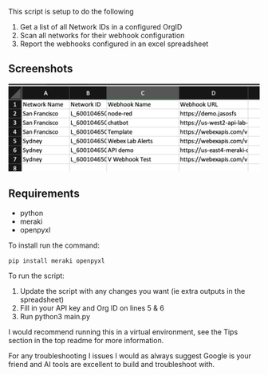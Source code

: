 This script is setup to do the following

1. Get a list of all Network IDs in a configured OrgID
2. Scan all networks for their webhook configuration
2. Report the webhooks configured in an excel spreadsheet

## Screenshots

![This is an example of the output.](/Find_Configured_Webhooks/Screenshot.png)

## Requirements 

* python
* meraki
* openpyxl

To install run the command:
```
pip install meraki openpyxl
```

To run the script:
1. Update the script with any changes you want (ie extra outputs in the spreadsheet)
2. Fill in your API key and Org ID on lines 5 & 6
3. Run python3 main.py 

I would recommend running this in a virtual environment, see the Tips section in the top readme for more information.

For any troubleshooting I issues I would as always suggest Google is your friend and AI tools are excellent to build and troubleshoot with.